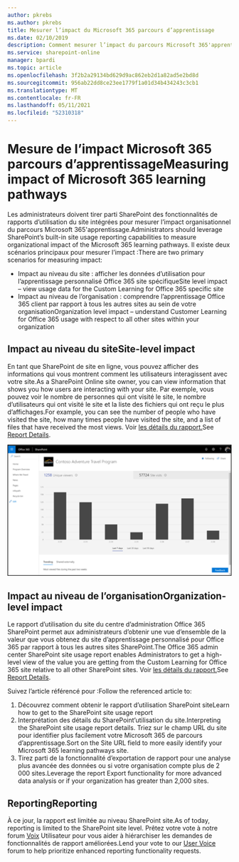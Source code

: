 ```yaml
---
author: pkrebs
ms.author: pkrebs
title: Mesurer l’impact du Microsoft 365 parcours d’apprentissage
ms.date: 02/10/2019
description: Comment mesurer l’impact du parcours Microsoft 365'apprentissage
ms.service: sharepoint-online
manager: bpardi
ms.topic: article
ms.openlocfilehash: 3f2b2a29134bd629d9ac862eb2d1a82ad5e2bd8d
ms.sourcegitcommit: 956ab22dd8ce23ee1779f1a01d34b434243c3cb1
ms.translationtype: MT
ms.contentlocale: fr-FR
ms.lasthandoff: 05/11/2021
ms.locfileid: "52310318"
---
```

# <a name="measuring-impact-of-microsoft-365-learning-pathways"></a><span data-ttu-id="cf0aa-103">Mesure de l’impact Microsoft 365 parcours d’apprentissage</span><span class="sxs-lookup"><span data-stu-id="cf0aa-103">Measuring impact of Microsoft 365 learning pathways</span></span>

<span data-ttu-id="cf0aa-104">Les administrateurs doivent tirer parti SharePoint des fonctionnalités de rapports d’utilisation du site intégrées pour mesurer l’impact organisationnel du parcours Microsoft 365'apprentissage.</span><span class="sxs-lookup"><span data-stu-id="cf0aa-104">Administrators should leverage SharePoint’s built-in site usage reporting capabilities to measure organizational impact of the Microsoft 365 learning pathways.</span></span> <span data-ttu-id="cf0aa-105">Il existe deux scénarios principaux pour mesurer l’impact :</span><span class="sxs-lookup"><span data-stu-id="cf0aa-105">There are two primary scenarios for measuring impact:</span></span> 
- <span data-ttu-id="cf0aa-106">Impact au niveau du site : afficher les données d’utilisation pour l’apprentissage personnalisé Office 365 site spécifique</span><span class="sxs-lookup"><span data-stu-id="cf0aa-106">Site level impact – view usage data for the Custom Learning for Office 365 specific site</span></span> 
- <span data-ttu-id="cf0aa-107">Impact au niveau de l’organisation : comprendre l’apprentissage Office 365 client par rapport à tous les autres sites au sein de votre organisation</span><span class="sxs-lookup"><span data-stu-id="cf0aa-107">Organization level impact – understand Customer Learning for Office 365 usage with respect to all other sites within your organization</span></span>

## <a name="site-level-impact"></a><span data-ttu-id="cf0aa-108">Impact au niveau du site</span><span class="sxs-lookup"><span data-stu-id="cf0aa-108">Site-level impact</span></span>

<span data-ttu-id="cf0aa-109">En tant que SharePoint de site en ligne, vous pouvez afficher des informations qui vous montrent comment les utilisateurs interagissent avec votre site.</span><span class="sxs-lookup"><span data-stu-id="cf0aa-109">As a SharePoint Online site owner, you can view information that shows you how users are interacting with your site.</span></span> <span data-ttu-id="cf0aa-110">Par exemple, vous pouvez voir le nombre de personnes qui ont visité le site, le nombre d’utilisateurs qui ont visité le site et la liste des fichiers qui ont reçu le plus d’affichages.</span><span class="sxs-lookup"><span data-stu-id="cf0aa-110">For example, you can see the number of people who have visited the site, how many times people have visited the site, and a list of files that have received the most views.</span></span> <span data-ttu-id="cf0aa-111">Voir [les détails du rapport.](https://support.office.com/article/view-usage-data-for-your-sharepoint-site-2fa8ddc2-c4b3-4268-8d26-a772dc55779e)</span><span class="sxs-lookup"><span data-stu-id="cf0aa-111">See [Report Details](https://support.office.com/article/view-usage-data-for-your-sharepoint-site-2fa8ddc2-c4b3-4268-8d26-a772dc55779e).</span></span> 

![Exemple de page de rapport avec un graphique à barres.](media/cg-measureimpactreport.png)

## <a name="organization-level-impact"></a><span data-ttu-id="cf0aa-113">Impact au niveau de l’organisation</span><span class="sxs-lookup"><span data-stu-id="cf0aa-113">Organization-level impact</span></span>
<span data-ttu-id="cf0aa-114">Le rapport d’utilisation du site du centre d’administration Office 365 SharePoint permet aux administrateurs d’obtenir une vue d’ensemble de la valeur que vous obtenez du site d’apprentissage personnalisé pour Office 365 par rapport à tous les autres sites SharePoint.</span><span class="sxs-lookup"><span data-stu-id="cf0aa-114">The Office 365 admin center SharePoint site usage report enables Administrators to get a high-level view of the value you are getting from the Custom Learning for Office 365 site relative to all other SharePoint sites.</span></span> <span data-ttu-id="cf0aa-115">Voir [les détails du rapport.](/office365/admin/activity-reports/sharepoint-site-usage)</span><span class="sxs-lookup"><span data-stu-id="cf0aa-115">See [Report Details](/office365/admin/activity-reports/sharepoint-site-usage).</span></span>
 
<span data-ttu-id="cf0aa-116">Suivez l’article référencé pour :</span><span class="sxs-lookup"><span data-stu-id="cf0aa-116">Follow the referenced article to:</span></span> 
1. <span data-ttu-id="cf0aa-117">Découvrez comment obtenir le rapport d’utilisation SharePoint site</span><span class="sxs-lookup"><span data-stu-id="cf0aa-117">Learn how to get to the SharePoint site usage report</span></span> 
2. <span data-ttu-id="cf0aa-118">Interprétation des détails du SharePoint’utilisation du site.</span><span class="sxs-lookup"><span data-stu-id="cf0aa-118">Interpreting the SharePoint site usage report details.</span></span> <span data-ttu-id="cf0aa-119">Triez sur le champ URL du site pour identifier plus facilement votre Microsoft 365 de parcours d’apprentissage.</span><span class="sxs-lookup"><span data-stu-id="cf0aa-119">Sort on the Site URL field to more easily identify your Microsoft 365 learning pathways site.</span></span> 
3. <span data-ttu-id="cf0aa-120">Tirez parti de la fonctionnalité d’exportation de rapport pour une analyse plus avancée des données ou si votre organisation compte plus de 2 000 sites.</span><span class="sxs-lookup"><span data-stu-id="cf0aa-120">Leverage the report Export functionality for more advanced data analysis or if your organization has greater than 2,000 sites.</span></span> 

## <a name="reporting"></a><span data-ttu-id="cf0aa-121">Reporting</span><span class="sxs-lookup"><span data-stu-id="cf0aa-121">Reporting</span></span>

<span data-ttu-id="cf0aa-122">À ce jour, la rapport est limitée au niveau SharePoint site.</span><span class="sxs-lookup"><span data-stu-id="cf0aa-122">As of today, reporting is limited to the SharePoint site level.</span></span> <span data-ttu-id="cf0aa-123">Prêtez votre vote à notre forum [Voix](https://go.microsoft.com/fwlink/?linkid=2109552) Utilisateur pour vous aider à hiérarchiser les demandes de fonctionnalités de rapport améliorées.</span><span class="sxs-lookup"><span data-stu-id="cf0aa-123">Lend your vote to our [User Voice](https://go.microsoft.com/fwlink/?linkid=2109552) forum to help prioritize enhanced reporting functionality requests.</span></span>
